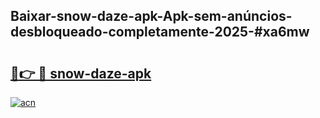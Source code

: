 ## Baixar-snow-daze-apk-Apk-sem-anúncios-desbloqueado-completamente-2025-#xa6mw

# <h2><a href="https://ainizakaria.my?title=snow-daze-apk&ref=20M">🔗👉 🔴 snow-daze-apk</a></h2>

[![acn](https://github.com/user-attachments/assets/0f9c940e-d8b0-45ae-aac7-cd30a18b3e1c)](https://ainizakaria.my?title=snow-daze-apk&ref=20M)

